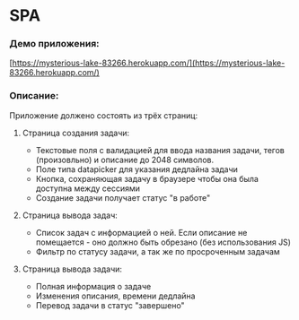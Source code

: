# SPA
### Демо приложения:


[https://mysterious-lake-83266.herokuapp.com/](https://mysterious-lake-83266.herokuapp.com/)


### Описание:

Приложение должено состоять из трёх страниц: 

1. Страница создания задачи:
    - Текстовые поля с валидацией для ввода названия задачи, тегов (произовльно) и описание до 2048 символов.
    - Поле типа datapicker для указания дедлайна задачи
    - Кнопка, сохраняющая задачу в браузере чтобы она была доступна между сессиями
    - Создание задачи получает статус "в работе"

2. Страница вывода задач:
    - Список задач с информацией о ней. Если описание не помещается - оно должно быть обрезано (без использования JS)
    - Фильтр по статусу задачи, а так же по просроченным задачам

3. Страница вывода задачи:
   - Полная информация о задаче
   - Изменения описания, времени дедлайна
   - Перевод задачи в статус "завершено"

